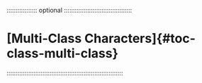 ::::::::::::::::: optional ::::::::::::::::::::::::::::::::::::::
# [Multi-Class Characters]{#toc-class-multi-class}

:::::::::::::::::::::::::::::::::::::::::::::::::::::::::::::::::
